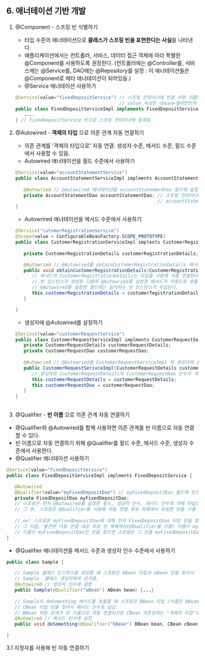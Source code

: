 ## 6. 애너테이션 기반 개발

1. @Component - 스프링 빈 식별하기
   - 타입 수준의 애너테이션으로 <b>클래스가 스프링 빈을 표현한다는 사실</b>을 나타낸다.
   - 애플리케이션에서는 컨트롤러, 서비스, 데이터 접근 객체에 따라 특별한 @Component를 사용하도록 권장한다. (컨트롤러에는 @Controller를, 
   서비스에는 @Service를, DAO에는 @Repository를 설정 : 이 애너테이션들은 @Component로 메타 애너테이션이 되어있음.)
   - @Service 애너테이션 사용하기
   
   ```java
   @Service(value="fixedDepositService") // 스프링 컨테이너에 빈을 어떤 이름으로 등록할지 지정하는 value 속성을 받음. 
                                         // value 속성은 <bean>엘리먼트의 id 속성과 같은 역할을 함
   public class FixedDepositServiceImpl implements FixedDepositService { 
      ....
   } // fixedDepositService 빈으로 스프링 컨테이너에 등록됨
   ```
   
2. @Autowired - <b>객체의 타입</b> 으로 의존 관계 자동 연결하기
   - 의존 관계를 '객체의 타입으로' 자동 연결. 생성자 수준, 메서드 수준, 필드 수준에서 사용할 수 있음.
   - Autowired 애너테이션을 필드 수준에서 사용하기
   
   ```java
   @Service(value="accountStatementService")
   public class AccountStatementServiceImpl implments AccountStatementService {
    
      @Autowried // @Autowired 애너테이션을 accountStatementDao 필드에 설정. : 필드가 자동 연결 됨
      private AccountStatementDao accountStatementDao; // 스프링 컨테이너에서 AccountStatementDao 타입 빈을 얻어서
                                                       // accountStatmenDao 필드에 대입
   }
   ```
   
   - Autowrired 애너테이션을 메서드 수준에서 사용하기
   
   ```java
   @Service("cutomerRegistrationService")
   @Scope(value = ConfigurableBeanFactory.SCOPE_PROTOTYPE)
   public class CustomerRegistrationServiceImpl implents CustomerRegistrationService {
      
      private CustomerRegistrationDetails customerRegistrationDetails;
   
      @Autowried // @Autowried를 obtainCustomerRegistrationDetails 메서드에 설정 : 메서드 인수가 자동 연결 됨
      public void obtainCustomerRegistrationDetails(CustomerRegistrationDetails customerRegistrationDetails) {
         // 메서드의 CustomerRegistrationDetails는 타입을 사용해 자동 연결된다.
         // 빈 인스턴스가 생성된 다음에 @Autowried를 설정한 메서드가 자동으로 호출되고,
         // @Autowired를 설정한 필드에는 일치하는 빈 인스턴스가 주입된다.
         this.customerRegistrationDetails = customerTegistrationDetails;
      }
   
   }
   ```
   
   - 생성자에 @Autowired를 설정하기
   
   ```java
   @Serivce(value="customerRequestService")
   public class CustomerRequestServiceImpl implments CustomerRequestService {
      private CustomerRequestDetails customerRequestDetails;
      private CustomerRequestDao customerRequestDao;
      
      @Autowried // @Autowried를 CustomerRequestServiceImpl 의 생성자에 설정. : 생성자 인수가 자동 연결됨
      public CustomerRequestSerivceImpl(CustomerRequestDetails customerRequestDetails, CustomeRequestDao customerRequestDao) {
         // 생성자의 CustomerRequestDetails와 CustomerRequestDao 인수가 객체의 타입으로 자동 연결됨.
         this.customerRequestDetails = customerRequestDetails;
         this.customerRequestDao = customerRequestDao;
      }
   }
 
   ``` 

3.  @Qualifier - <b>빈 이름</b> 으로 의존 관계 자동 연결하기
   - @Qualifier와 @Autowired를 함께 사용하면 의존 관계를 빈 이름으로 자동 연결할 수 있다.
   - 빈 이름으로 자동 연결하기 위해 @Qualifier를 필드 수준, 메서드 수준, 생성자 수준에서 사용한다.
   - @Qualifier 애너테이션 사용하기
   
   ```java
   @Serivce(value="fixedDepositService")
   public class FixedDepositServiceImpl implments FixedDepositService {
   
      @Autowired
      @Qualifier(value="myFixedDepositDao") // myFixedDepositDao 필드에 인스턴스를 대입할 빈의 이름 지정
      private FixedDepositDao myFixedDepositDao;
      // 스프링은 먼저 @Autowired를 설정한 필드, 생성자 인수, 메서드 인수의 객체 타입으로 후보 빈을 찾음
      // 그 후, 스프링은 @Qualifier를 사용해 자동 연결 후보 목록에서 유일한 빈을 구별
      
      // ex) 스프링은 myFixedDepositDao에 대해 먼저 FixedDepositDao 타입 빈을 찾음 (@Autowired를 설정한 필드의 타입으로)
      // 그 다음, 발견한 자동 연결 대상 후보 빈 목록에서(@Qualifier를 사용) 이름이 myFixedDepositDao인 빈을 찾음.
      // 이름이 myFixedDepositDao인 빈을 찾으면 스프링은 그 빈을 myFixedDepositDao 필드에 대입
   }
   
   ```

   - @Qualifier 애너테이션을 메서드 수준과 생성자 인수 수준에서 사용하기
   
   ```java
   public class Sample {
   
      // Sample 클래스 인스턴스를 생성할 때 스프링은 ABean 타입과 aBean 빈을 찾아서
      // Sample  클래스 생성자에게 넘겨줌.
      @Autowired // 생성자 인수에 설정
      public Sample(@Qualifier("aBean") ABean bean) {...}
     
      // Sample의 doSomething 메서드를 호출할 때 스프링은 BBean 타입 (이름은 bBean)의 빈과
      // CBean 타입 빈을 찾아서 메서드 인수로 넘김.
      // BBean 의존 관계가 빈 이름으로 자동 연결되지만 CBean 의존관계는 ^객체의 타입^으로 자동연결됨
      @Autowired // 메서드 인수에 설정
      public void doSomething(@Qualifier("bBean") BBean bean, CBean cBean) {...}
   
   }
   
   ```
   
   3.1 지정자를 사용해 빈 자동 연결하기
